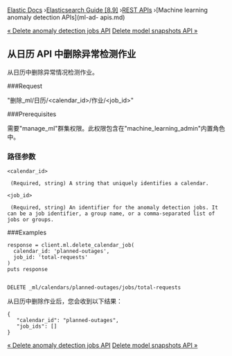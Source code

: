 

[Elastic Docs](/guide/) ›[Elasticsearch Guide [8.9]](index.md) ›[REST
APIs](rest-apis.md) ›[Machine learning anomaly detection APIs](ml-ad-
apis.md)

[« Delete anomaly detection jobs API](ml-delete-job.md) [Delete model
snapshots API »](ml-delete-snapshot.md)

## 从日历 API 中删除异常检测作业

从日历中删除异常情况检测作业。

###Request

"删除_ml/日历/<calendar_id>/作业/<job_id>"

###Prerequisites

需要"manage_ml"群集权限。此权限包含在"machine_learning_admin"内置角色中。

### 路径参数

`<calendar_id>`

     (Required, string) A string that uniquely identifies a calendar. 
`<job_id>`

     (Required, string) An identifier for the anomaly detection jobs. It can be a job identifier, a group name, or a comma-separated list of jobs or groups. 

###Examples

    
    
    response = client.ml.delete_calendar_job(
      calendar_id: 'planned-outages',
      job_id: 'total-requests'
    )
    puts response
    
    
    DELETE _ml/calendars/planned-outages/jobs/total-requests

从日历中删除作业后，您会收到以下结果：

    
    
    {
       "calendar_id": "planned-outages",
       "job_ids": []
    }

[« Delete anomaly detection jobs API](ml-delete-job.md) [Delete model
snapshots API »](ml-delete-snapshot.md)
